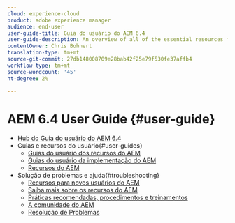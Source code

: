 ```yaml
---
cloud: experience-cloud
product: adobe experience manager
audience: end-user
user-guide-title: Guia do usuário do AEM 6.4
user-guide-description: An overview of all of the essential resources for understanding, installing, managing, and using AEM 6.4.
contentOwner: Chris Bohnert
translation-type: tm+mt
source-git-commit: 27db148008709e28bab42f25e79f530fe37affb4
workflow-type: tm+mt
source-wordcount: '45'
ht-degree: 2%

---
```



# AEM 6.4 User Guide {#user-guide}

+ [Hub do Guia do usuário do AEM 6.4](home.md)
+ Guias e recursos do usuário{#user-guides}
   + [Guias do usuário dos recursos do AEM](capabilities.md)
   + [Guias do usuário da implementação do AEM](implementation.md)
   + [Recursos do AEM](resources.md)
+ Solução de problemas e ajuda{#troubleshooting}
   + [Recursos para novos usuários do AEM](new.md)
   + [Saiba mais sobre os recursos do AEM](learn.md)
   + [Práticas recomendadas, procedimentos e treinamentos](best-practice.md)
   + [A comunidade do AEM](community.md)
   + [Resolução de Problemas](troubleshooting.md)
